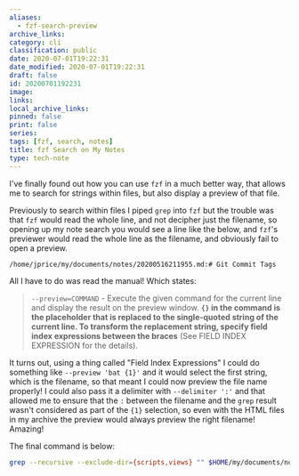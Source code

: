 ```yaml
---
aliases:
  - fzf-search-preview
archive_links: 
category: cli
classification: public
date: 2020-07-01T19:22:31
date_modified: 2020-07-01T19:22:31
draft: false
id: 20200701192231
image: 
links: 
local_archive_links: 
pinned: false
print: false
series: 
tags: [fzf, search, notes]
title: fzf Search on My Notes
type: tech-note
---
```


I've finally found out how you can use `fzf` in a much better way, that allows me to search for strings within files, but also display a preview of that file.

Previously to search within files I piped `grep` into `fzf` but the trouble was that `fzf` would read the whole line, and not decipher just the filename, so opening up my note search you would see a line like the below, and `fzf`'s previewer would read the whole line as the filename, and obviously fail to open a preview.

```sh
/home/jprice/my/documents/notes/20200516211955.md:# Git Commit Tags
```

All I have to do was read the manual! Which states:

> `--preview=COMMAND` - Execute the given command for the current line and display the result on the preview window. **`{}` in the command is the placeholder that is replaced to the single-quoted string of the current line. To transform the replacement string, specify field index expressions between the braces** (See FIELD INDEX EXPRESSION for the details).

It turns out, using a thing called "Field Index Expressions" I could do something like `--preview 'bat {1}'` and it would select the first string, which is the filename, so that meant I could now preview the file name properly! I could also pass it a delimiter with `--delimiter ':'` and that allowed me to ensure that the `:` between the filename and the `grep` result wasn't considered as part of the `{1}` selection, so even with the HTML files in my archive the preview would always preview the right filename! Amazing!

The final command is below:

```sh
grep --recursive --exclude-dir={scripts,views} "" $HOME/my/documents/notes/ | sort --reverse | fzf --delimiter ':' --preview "bat --italic-text=always --theme=base16 --style=numbers --color=always {1}"
```